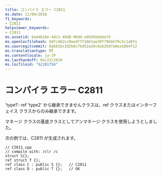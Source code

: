 ```yaml
---
title: コンパイラ エラー C2811
ms.date: 11/04/2016
f1_keywords:
- C2811
helpviewer_keywords:
- C2811
ms.assetid: 6a44b18e-44c1-49d8-9b99-e0545b9a6e7d
ms.openlocfilehash: 8dfc462cc0eedfff1661ae38f79bbb79c5c1a8fa
ms.sourcegitcommit: 0ab61bc3d2b6cfbd52a16c6ab2b97a8ea1864f12
ms.translationtype: MT
ms.contentlocale: ja-JP
ms.lasthandoff: 04/23/2019
ms.locfileid: "62281756"
---
```

# <a name="compiler-error-c2811"></a>コンパイラ エラー C2811

'type1': ref 'type2' から継承できませんクラスは、ref クラスまたはインターフェイス クラスからのみ継承できます。

マネージ クラスの基底クラスとしてアンマネージ クラスを使用しようとしました。

次の例では、C2811 が生成されます。

```
// C2811.cpp
// compile with: /clr /c
struct S{};
ref struct T {};
ref class C : public S {};   // C2811
ref class D : public T {};   // OK
```